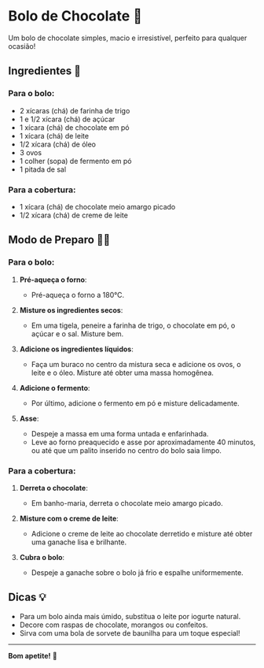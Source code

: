 # Bolo de Chocolate 🍫

Um bolo de chocolate simples, macio e irresistível, perfeito para qualquer ocasião!

## Ingredientes 🛒

### Para o bolo:
- 2 xícaras (chá) de farinha de trigo
- 1 e 1/2 xícara (chá) de açúcar
- 1 xícara (chá) de chocolate em pó
- 1 xícara (chá) de leite
- 1/2 xícara (chá) de óleo
- 3 ovos
- 1 colher (sopa) de fermento em pó
- 1 pitada de sal

### Para a cobertura:
- 1 xícara (chá) de chocolate meio amargo picado
- 1/2 xícara (chá) de creme de leite

## Modo de Preparo 👩‍🍳

### Para o bolo:
1. **Pré-aqueça o forno**:
   - Pré-aqueça o forno a 180°C.

2. **Misture os ingredientes secos**:
   - Em uma tigela, peneire a farinha de trigo, o chocolate em pó, o açúcar e o sal. Misture bem.

3. **Adicione os ingredientes líquidos**:
   - Faça um buraco no centro da mistura seca e adicione os ovos, o leite e o óleo. Misture até obter uma massa homogênea.

4. **Adicione o fermento**:
   - Por último, adicione o fermento em pó e misture delicadamente.

5. **Asse**:
   - Despeje a massa em uma forma untada e enfarinhada.
   - Leve ao forno preaquecido e asse por aproximadamente 40 minutos, ou até que um palito inserido no centro do bolo saia limpo.

### Para a cobertura:
1. **Derreta o chocolate**:
   - Em banho-maria, derreta o chocolate meio amargo picado.

2. **Misture com o creme de leite**:
   - Adicione o creme de leite ao chocolate derretido e misture até obter uma ganache lisa e brilhante.

3. **Cubra o bolo**:
   - Despeje a ganache sobre o bolo já frio e espalhe uniformemente.

## Dicas 💡

- Para um bolo ainda mais úmido, substitua o leite por iogurte natural.
- Decore com raspas de chocolate, morangos ou confeitos.
- Sirva com uma bola de sorvete de baunilha para um toque especial!

---

**Bom apetite!** 🍰